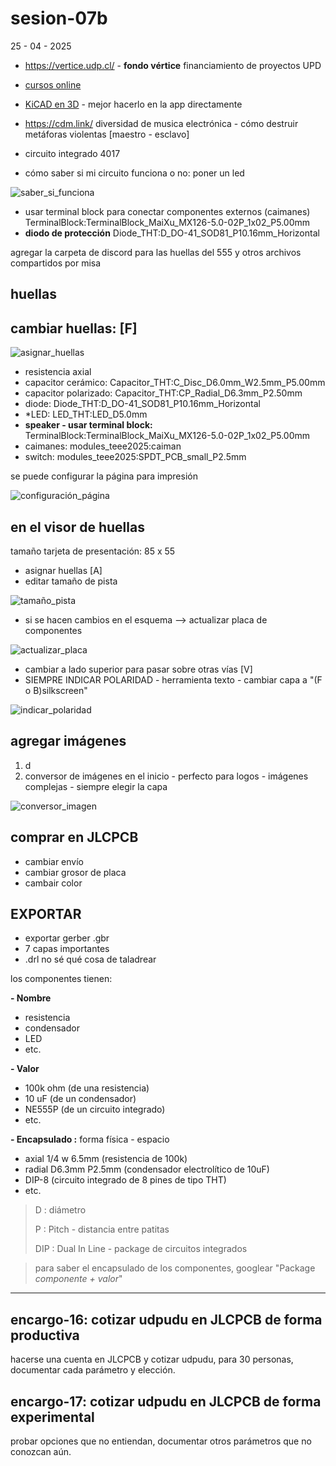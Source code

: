 # sesion-07b

25 - 04 - 2025

- <https://vertice.udp.cl/> - **fondo vértice** financiamiento de proyectos UPD
- [cursos online](https://www.coursera.org/)
- [KiCAD en 3D](https://www.kicad.org/external-tools/stepup/) - mejor hacerlo en la app directamente
- <https://cdm.link/> diversidad de musica electrónica - cómo destruir metáforas violentas [maestro - esclavo]
- circuito integrado 4017

- cómo saber si mi circuito funciona o no: poner un led

![saber_si_funciona](https://github.com/felix-rg416/dis8644-2025-1/blob/main/19-felix-rg416/sesion-07b/archivos/c%C3%B3mo.saber.si.el.circuito.funciona.png)

- usar terminal block para conectar componentes externos (caimanes) TerminalBlock:TerminalBlock_MaiXu_MX126-5.0-02P_1x02_P5.00mm
- **diodo de protección** Diode_THT:D_DO-41_SOD81_P10.16mm_Horizontal

agregar la carpeta de discord para las huellas del 555 y otros archivos compartidos por misa

## huellas

## cambiar huellas: [F]

![asignar_huellas](https://github.com/felix-rg416/dis8644-2025-1/blob/main/19-felix-rg416/sesion-07b/archivos/F-asignar_huella.png)

- resistencia axial
- capacitor cerámico: Capacitor_THT:C_Disc_D6.0mm_W2.5mm_P5.00mm
- capacitor polarizado: Capacitor_THT:CP_Radial_D6.3mm_P2.50mm
- diode: Diode_THT:D_DO-41_SOD81_P10.16mm_Horizontal
- *LED: LED_THT:LED_D5.0mm
- **speaker - usar terminal block:** TerminalBlock:TerminalBlock_MaiXu_MX126-5.0-02P_1x02_P5.00mm
- caimanes: modules_teee2025:caiman
- switch: modules_teee2025:SPDT_PCB_small_P2.5mm

se puede configurar la página para impresión

![configuración_página](https://github.com/felix-rg416/dis8644-2025-1/blob/main/19-felix-rg416/sesion-07b/archivos/Configuraci%C3%B3nPantalla.png)

## en el visor de huellas

tamaño tarjeta de presentación: 85 x 55

- asignar huellas [A]
- editar tamaño de pista

![tamaño_pista](https://github.com/felix-rg416/dis8644-2025-1/blob/main/19-felix-rg416/sesion-07b/archivos/agregar%20tama%C3%B1o%20de%20pista.png)

- si se hacen cambios en el esquema --> actualizar placa de componentes

![actualizar_placa](https://github.com/felix-rg416/dis8644-2025-1/blob/main/19-felix-rg416/sesion-07b/archivos/actualizar_placa_componentes.png)

- cambiar a lado superior para pasar sobre otras vías [V]
- SIEMPRE INDICAR POLARIDAD - herramienta texto - cambiar capa a "(F o B)silkscreen"

![indicar_polaridad](https://github.com/felix-rg416/dis8644-2025-1/blob/main/19-felix-rg416/sesion-07b/archivos/Configuraci%C3%B3nPantalla.png)

## agregar imágenes

1. d
2. conversor de imágenes en el inicio - perfecto para logos - imágenes complejas - siempre elegir la capa

![conversor_imagen](https://github.com/felix-rg416/dis8644-2025-1/blob/main/19-felix-rg416/sesion-07b/archivos/conversor_imagen.png)

## comprar en JLCPCB

- cambiar envío
- cambiar grosor de placa
- cambair color

## EXPORTAR

- exportar gerber .gbr
- 7 capas importantes
- .drl no sé qué cosa de taladrear

los componentes tienen:

**- Nombre**

- resistencia
- condensador
- LED
- etc.

**- Valor**

- 100k ohm (de una resistencia)
- 10 uF (de un condensador)
- NE555P (de un circuito integrado)
- etc.

**- Encapsulado :** forma física - espacio

- axial 1/4 w 6.5mm (resistencia de 100k)
- radial D6.3mm P2.5mm (condensador electrolítico de 10uF)
- DIP-8 (circuito integrado de 8 pines de tipo THT)
- etc.

> D : diámetro
>
> P : Pitch - distancia entre patitas
>
> DIP : Dual In Line - package de circuitos integrados

> para saber el encapsulado de los componentes, googlear "Package *componente + valor*"

---

## encargo-16: cotizar udpudu en JLCPCB de forma productiva

hacerse una cuenta en JLCPCB y cotizar udpudu, para 30 personas, documentar cada parámetro y elección.

## encargo-17: cotizar udpudu en JLCPCB de forma experimental

probar opciones que no entiendan, documentar otros parámetros que no conozcan aún.
